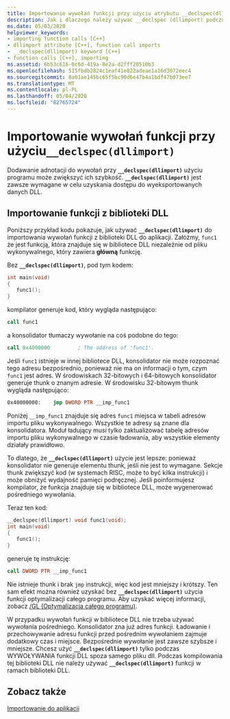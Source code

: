 ```yaml
---
title: Importowanie wywołań funkcji przy użyciu atrybutu __declspec(dllimport)
description: Jak i dlaczego należy używać __declspec (dllimport) podczas wywoływania danych i funkcji biblioteki DLL.
ms.date: 05/03/2020
helpviewer_keywords:
- importing function calls [C++]
- dllimport attribute [C++], function call imports
- __declspec(dllimport) keyword [C++]
- function calls [C++], importing
ms.assetid: 6b53c616-0c6d-419a-8e2a-d2fff20510b3
ms.openlocfilehash: 515fbdb2824c1eaf41e822adeae1a16d3072eec4
ms.sourcegitcommit: 8a01ae145bc65f5bc90d6e47b4a1bdf47b073ee7
ms.translationtype: MT
ms.contentlocale: pl-PL
ms.lasthandoff: 05/04/2020
ms.locfileid: "82765724"
---
```

# <a name="importing-function-calls-using-__declspecdllimport"></a>Importowanie wywołań funkcji przy użyciu`__declspec(dllimport)`

Dodawanie adnotacji do wywołań przy **`__declspec(dllimport)`** użyciu programu może zwiększyć ich szybkość. **`__declspec(dllimport)`** jest zawsze wymagane w celu uzyskania dostępu do wyeksportowanych danych DLL.

## <a name="import-a-function-from-a-dll"></a>Importowanie funkcji z biblioteki DLL

Poniższy przykład kodu pokazuje, jak używać **`__declspec(dllimport)`** do importowania wywołań funkcji z biblioteki DLL do aplikacji. Załóżmy, `func1` że jest funkcją, która znajduje się w bibliotece DLL niezależnie od pliku wykonywalnego, który zawiera **główną** funkcję.

Bez **`__declspec(dllimport)`**, pod tym kodem:

```C
int main(void)
{
   func1();
}
```

kompilator generuje kod, który wygląda następująco:

```asm
call func1
```

a konsolidator tłumaczy wywołanie na coś podobne do tego:

```asm
call 0x4000000         ; The address of 'func1'.
```

Jeśli `func1` istnieje w innej bibliotece DLL, konsolidator nie może rozpoznać tego adresu bezpośrednio, ponieważ nie ma on informacji o tym, czym `func1` jest adres. W środowiskach 32-bitowych i 64-bitowych konsolidator generuje thunk o znanym adresie. W środowisku 32-bitowym thunk wygląda następująco:

```asm
0x40000000:    jmp DWORD PTR __imp_func1
```

Poniżej `__imp_func1` znajduje się adres `func1` miejsca w tabeli adresów importu pliku wykonywalnego. Wszystkie te adresy są znane dla konsolidatora. Moduł ładujący musi tylko zaktualizować tabelę adresów importu pliku wykonywalnego w czasie ładowania, aby wszystkie elementy działały prawidłowo.

To dlatego, że **`__declspec(dllimport)`** użycie jest lepsze: ponieważ konsolidator nie generuje elementu thunk, jeśli nie jest to wymagane. Sekcje thunk zwiększyć kod (w systemach RISC, może to być kilka instrukcji) i może obniżyć wydajność pamięci podręcznej. Jeśli poinformujesz kompilator, że funkcja znajduje się w bibliotece DLL, może wygenerować pośredniego wywołania.

Teraz ten kod:

```C
__declspec(dllimport) void func1(void);
int main(void)
{
   func1();
}
```

generuje tę instrukcję:

```asm
call DWORD PTR __imp_func1
```

Nie istnieje thunk i brak `jmp` instrukcji, więc kod jest mniejszy i krótszy. Ten sam efekt można również uzyskać bez **`__declspec(dllimport)`** użycia funkcji optymalizacji całego programu. Aby uzyskać więcej informacji, zobacz [/GL (Optymalizacja całego programu)](reference/gl-whole-program-optimization.md).

W przypadku wywołań funkcji w bibliotece DLL nie trzeba używać wywołania pośredniego. Konsolidator zna już adres funkcji. Ładowanie i przechowywanie adresu funkcji przed pośrednim wywołaniem zajmuje dodatkowy czas i miejsce. Bezpośrednie wywołanie jest zawsze szybsze i mniejsze. Chcesz użyć **`__declspec(dllimport)`** tylko podczas WYWOŁYWANIA funkcji DLL spoza samego pliku dll. Podczas kompilowania tej biblioteki DLL nie należy używać **`__declspec(dllimport)`** funkcji w ramach biblioteki DLL.

## <a name="see-also"></a>Zobacz także

[Importowanie do aplikacji](importing-into-an-application.md)

